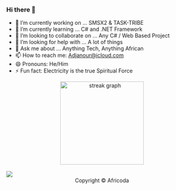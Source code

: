 ### Hi there 👋


- 🔭 I’m currently working on ... SMSX2 & TASK-TRIBE
- 🌱 I’m currently learning ... C# and .NET Framework
- 👯 I’m looking to collaborate on ... Any C# / Web Based Project
- 🤔 I’m looking for help with ... A lot of things
- 💬 Ask me about ... Anything Tech, Anything African 
- 📫 How to reach me: Adjanour@icloud.com
- 😄 Pronouns: He/Him
- ⚡ Fun fact: Electricity is the true Spiritual Force

<div align="center">
  <img src="https://streak-stats.demolab.com?user=Adjanour&theme=carbonfox" height="220" alt="streak graph" />
</div><br>
<picture align="center" >
  <img src="https://github-readme-stats.vercel.app/api?username=Adjanour&show_icons=true&theme=radical" />
</picture>
<div align="center"> 
  Copyright © Africoda
</div>
